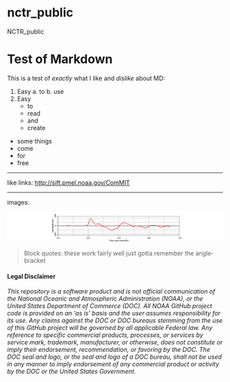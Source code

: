 # nctr_public
NCTR_public

# Test of Markdown

This is a test of *exactly* what I like and _dislike_ about MD:

1. Easy
   a. to
   b. use
2. Easy
   * to
   * read
   * and
   * create

- some things
- come
- for
- free


---
like links: http://sift.pmel.noaa.gov/ComMIT

---
images:

![test plot](arenacovetimeseriesA.png)

> Block quotes:
> these work fairly well
> just gotta remember the angle-bracket

#### Legal Disclaimer
*This repository is a software product and is not official communication
of the National Oceanic and Atmospheric Administration (NOAA), or the
United States Department of Commerce (DOC). All NOAA GitHub project
code is provided on an 'as is' basis and the user assumes responsibility
for its use. Any claims against the DOC or DOC bureaus stemming from
the use of this GitHub project will be governed by all applicable Federal
law. Any reference to specific commercial products, processes, or services
by service mark, trademark, manufacturer, or otherwise, does not constitute
or imply their endorsement, recommendation, or favoring by the DOC.
The DOC seal and logo, or the seal and logo of a DOC bureau, shall not
be used in any manner to imply endorsement of any commercial product
or activity by the DOC or the United States Government.*

